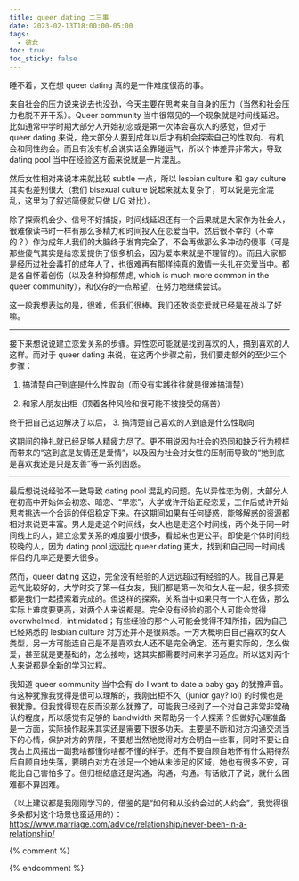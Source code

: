 ```yaml
---
title: queer dating 二三事
date: 2023-02-13T18:00:00-05:00
tags:
  - 彼女
toc: true
toc_sticky: false
---
```


睡不着，又在想 queer dating 真的是一件难度很高的事。
<!--more-->

来自社会的压力说来说去也没劲，今天主要在思考来自自身的压力（当然和社会压力也脱不开干系）。Queer community 当中很常见的一个现象就是时间线延迟。比如通常中学时期大部分人开始初恋或是第一次体会喜欢人的感觉，但对于 queer dating 来说，绝大部分人要到成年以后才有机会探索自己的性取向、有机会和同性约会。而且有没有机会说实话全靠碰运气，所以个体差异非常大，导致 dating pool 当中在经验这方面来说就是一片混乱。

然后女性相对来说本来就比较 subtle 一点，所以 lesbian culture 和 gay culture 其实也差别很大（我们 bisexual culture 说起来就太复杂了，可以说是完全混乱，这里为了叙述简便就只做 L/G 对比）。

除了探索机会少、信号不好捕捉，时间线延迟还有一个后果就是大家作为社会人，很难像读书时一样有那么多精力和时间投入在恋爱当中。然后很不幸的（不幸的？）作为成年人我们的大脑终于发育完全了，不会再做那么多冲动的傻事（可是那些傻气其实是给恋爱提供了很多机会，因为爱本来就是不理智的）。而且大家都是经历过社会毒打的成年人了，也很难再有那样纯真的激情一头扎在恋爱当中。都是各自怀着创伤（以及各种抑郁焦虑, which is much more common in the queer community），和仅存的一点希望，在努力地继续尝试。

这一段我想表达的是，很难，但我们很棒。我们还敢谈恋爱就已经是在战斗了好嘛。

---

接下来想说说建立恋爱关系的步骤。异性恋可能就是找到喜欢的人，搞到喜欢的人这样。而对于 queer dating 来说，在这两个步骤之前，我们要走额外的至少三个步骤：

1. 搞清楚自己到底是什么性取向（而没有实践往往就是很难搞清楚）

2. 和家人朋友出柜（顶着各种风险和很可能不被接受的痛苦）

终于把自己这边解决了以后，
3. 搞清楚自己喜欢的人到底是什么性取向

这期间的挣扎就已经足够人精疲力尽了。更不用说因为社会的恐同和缺乏行为榜样而带来的“这到底是友情还是爱情”，以及因为社会对女性的压制而导致的“她到底是喜欢我还是只是友善”等一系列困惑。

---

最后想说说经验不一致导致 dating pool 混乱的问题。先以异性恋为例，大部分人在初高中开始体会初恋、暗恋、“早恋”，大学或许开始正经恋爱，工作后或许开始思考挑选一个合适的伴侣稳定下来。在这期间如果有任何疑惑，能够解惑的资源都相对来说更丰富。男人是走这个时间线，女人也是走这个时间线，两个处于同一时间线上的人，建立恋爱关系的难度要小很多，看起来也更公平。即使是个体时间线较晚的人，因为 dating pool 远远比 queer dating 更大，找到和自己同一时间线伴侣的几率还是要大很多。

然而，queer dating 这边，完全没有经验的人远远超过有经验的人。我自己算是运气比较好的，大学时交了第一任女友，我们都是第一次和女人在一起，很多探索都是我们一起摸索着完成的。但这样的探索，关系当中如果只有一个人在做，那么实际上难度要更高，对两个人来说都是。完全没有经验的那个人可能会觉得 overwhelmed，intimidated；有些经验的那个人可能会觉得不知所措，因为自己已经熟悉的 lesbian culture 对方还并不是很熟悉。一方大概明白自己喜欢的女人类型，另一方可能连自己是不是喜欢女人还不是完全确定。还有更实际的，怎么做爱，甚至就是更基础的，怎么接吻，这其实都需要时间来学习适应。所以这对两个人来说都是全新的学习过程。

我知道 queer community 当中会有 do I want to date a baby gay 的犹豫声音。有这种犹豫我觉得是很可以理解的，我刚出柜不久（junior gay? lol) 的时候也是很犹豫。但我觉得现在反而没那么犹豫了，可能我已经到了一个对自己非常非常确认的程度，所以感觉有足够的 bandwidth 来帮助另一个人探索？但做好心理准备是一方面，实际操作起来其实还是需要下很多功夫。主要是不断和对方沟通交流当下的心情，保护对方的界限，不要想当然地觉得对方会明白一些事，同时不要让自我占上风摆出一副我啥都懂你啥都不懂的样子。还有不要自顾自地怀有什么期待然后自顾自地失落，要明白对方在涉足一个她从未涉足的区域，她也有很多不安，可能比自己害怕多了。但归根结底还是沟通，沟通，沟通。有话敞开了说，就什么困难都不算困难。

（以上建议都是我刚刚学习的，借鉴的是“如何和从没约会过的人约会”，我觉得很多条都对这个场景也蛮适用的）：
https://www.marriage.com/advice/relationship/never-been-in-a-relationship/

{% comment %}



{% endcomment %}
